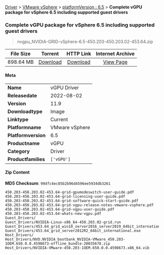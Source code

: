 
[Driver](/README.md)  >  [VMware vSphere](/index/Driver/VMware_vSphere.md)  >  [platformVersion : 6.5](/index/Driver/VMware_vSphere/6.5.md)  >  **Complete vGPU package for vSphere 6.5 including supported guest drivers**


###    Complete vGPU package for vSphere 6.5 including supported guest drivers

> nvgpu_NVIDIA-GRID-vSphere-6.5-450.203-450.203.02-453.64.zip   


| **File Size** | **Torrent**  | **HTTP Link** | **Internet Archive** |
|:-------------:|:------------:|:-------------:|:--------------------:|
| 898.64 MB |  [Download](https://archive.org/download/nvgpu_NVIDIA-GRID-vSphere-6.5-450.203-450.203.02-453.64.zip/nvgpu_NVIDIA-GRID-vSphere-6.5-450.203-450.203.02-453.64.zip_archive.torrent)       | [Download](https://archive.org/compress/nvgpu_NVIDIA-GRID-vSphere-6.5-450.203-450.203.02-453.64.zip) | [View Page](https://archive.org/details/nvgpu_NVIDIA-GRID-vSphere-6.5-450.203-450.203.02-453.64.zip)       |

#### Meta

<table>
<tr><td><strong>Name</strong></td><td>vGPU Driver</td></tr>
<tr><td><strong>Releasedate</strong></td><td>2022-08-02</td></tr>
<tr><td><strong>Version</strong></td><td>11.9</td></tr>
<tr><td><strong>Downloadtype</strong></td><td>Image</td></tr>
<tr><td><strong>Linktype</strong></td><td>Current</td></tr>
<tr><td><strong>Platformname</strong></td><td>VMware vSphere</td></tr>
<tr><td><strong>Platformversion</strong></td><td>6.5</td></tr>
<tr><td><strong>Productname</strong></td><td>vGPU</td></tr>
<tr><td><strong>Category</strong></td><td>Driver</td></tr>
<tr><td><strong>Productfamilies</strong></td><td><code>['vGPU']</code></td></tr>
</table>

#### Zip Content

**MD5 Checksum**: `99dfc4ec85b2b96d4596ee5934db3261`

```text
450.203-450.203.02-453.64-grid-gpumodeswitch-user-guide.pdf
450.203-450.203.02-453.64-grid-licensing-user-guide.pdf
450.203-450.203.02-453.64-grid-software-quick-start-guide.pdf
450.203-450.203.02-453.64-grid-vgpu-release-notes-vmware-vsphere.pdf
450.203-450.203.02-453.64-grid-vgpu-user-guide.pdf
450.203-450.203.02-453.64-whats-new-vgpu.pdf
Guest_Drivers/
Guest_Drivers/NVIDIA-Linux-x86_64-450.203.02-grid.run
Guest_Drivers/453.64_grid_win10_server2016_server2019_64bit_international.exe
Guest_Drivers/453.64_grid_server2012R2_64bit_international.exe
Host_Drivers/
Host_Drivers/NVD.NVIDIA_bootbank_NVIDIA-VMware_450.203-1OEM.650.0.0.4598673-offline_bundle-20035678.zip
Host_Drivers/NVIDIA-VMware-450.203-1OEM.650.0.0.4598673.x86_64.vib
```